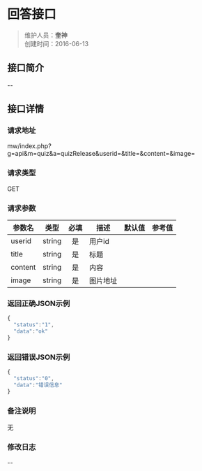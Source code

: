# 回答接口
>维护人员：**奎神**  
>创建时间：2016-06-13

## 接口简介
--

## 接口详情

### 请求地址
mw/index.php?g=api&m=quiz&a=quizRelease&userid=&title=&content=&image=

### 请求类型
GET

### 请求参数
| 参数名 | 类型   | 必填 | 描述   | 默认值 | 参考值 |
| --- | :---: | :---: | --- | --- |---|
| userid | string | 是   | 用户id |||
| title  | string | 是   | 标题  |||
| content | string | 是   | 内容   |||
| image | string | 是   | 图片地址   |||
### 返回正确JSON示例
```javascript
{
  "status":"1",
  "data":"ok"
}
```
### 返回错误JSON示例
```javascript
{
  "status":"0",
  "data":"错误信息"
}
```

### 备注说明
无

### 修改日志
--
